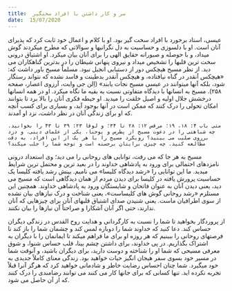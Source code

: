 ```yaml
---
title:  سر و کار داشتن با افراد سختگیر
date:  15/07/2020
---
```


عیسی، استاد برخورد با افراد سخت گیر بود. او با کلام و اعمال خود ثابت کرد که پذیرای آنان است. او با دلسوزی و حساسیت به دل نگرانیها و سوالاتی که مطرح میکردند گوش میداد، و با حوصله و صبورانه حقایق الهی را برای آنان بیان میکرد. او اشتیاق درونی سخت ترین قلبها را تشخیص میداد و نیروی پنهانی شیطان را در بدترین گناهکاران می دید. از نظر  مسیح هیچکس دور از دستیابی انجیل نبود. مسلماً مسیح باور داشت که: «هیچکس آنقدر در گناه نیافتاده، و هیچکس آنقدر بدطینت و فاسد نشده که نتواند رستگار شود، بلکه آنها میتوانند در عیسی مسیح نجات یابند» (اِلن جی وایت، آرزوی اعصار، صفحه ۲۵۸). مسیح به انسانها با دیدگاه متفاوتی نسبت به بقیه ما نگاه میکرد. او در همه انسانها درخشش جلال اولیه و اصیل خلقت را میدید. او حیطه فکری آنان را بالا برد تا بتوانند امکان تحولی را درک کنند که ممکن است در آنها بوجود آید، و بسیاری برای کسب آنچه که او برای زندگی آنان در  نظر داشت، نزد او آمدند.

`متی باب ۴: ۱۸، ۱۹؛ مرقس ۱۲: ۲۸ تا ۳۴؛ و لوقا ۲۳: ۳۹ تا ۴۳ را بخوانید. چه شباهتی را در دعوت مسیح از پطرس و یوحنا، یکی از علمای دینی، و دزد برروی صلیب می بینید؟ رویکرد مسیح را با هر یک از این افراد، به دقت مطالعه کنید. چه چیزی برایتان برجسته است و توجه شما را جلب میکند؟`

مسیح به هر جا که می رفت، توانایی های روحانی را می دید؛ وی استعداد درونی نامزدهای احتمالی برای ورود به پادشاهی خداوند را در بعید ترین و محتمل ترین شرایط میدید. ما این توانایی را «رشد دیدگاه کلیسا» می نامیم. بینش رشد یافته کلیسا یک حساسیت پرورش یافته در کلیسا برای دیدن مردم از همان دیدگاهی است که مسیح می دید، یعنی دیدن آنان به عنوان فاتحان و شایستگان ورود به پادشاهی خداوند. همچنین این مستلزم «رشد روحانی گوش های کلیساست»، یعنی شناخت و درک نیازهای بیان نشده از سوی اطرافیان ماست. یعنی شنیدن صدای اشتیاق قلبهای آنان برای چیزهایی که آنان ندارند، حتی اگر آنان آشکارا و صراحتاً آن نیازها را بیان نکنند.

از پروردگار بخواهید تا شما را نسبت به کارگردانی و هدایت روح القدس در زندگی دیگران حساس کند. دعا کنید که خداوند شما را دوباره لمس کند و چشمان شما را باز کند تا فرصتهای روحانی را ببینیم که هر روزه او برای ما فراهم میکند تا ایمانمان را با دیگران به اشتراک بگذاریم. در پی خداوند، برای داشتن چشم بینا، قلب حساس شنوا، و شوق معرفی مسیحی که شما او را شناخته و دوست دارید، برای دیگران باشید، و آنوقت شما در مسیر خود بسوی سفر هیجان انگیز حیات خواهید بود. زندگی معنای کاملاً جدیدی به خود میگیرد. شما چنان احساس رضایت خاطر و شادمانی خواهید کرد که هرگز آنرا قبلاً تجربه نکرده اید. تنها کسانی که برای جانها کار می کنند می توانند رضامندی را درک کنند که از آن حاصل می شود.